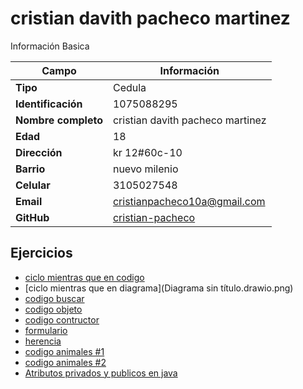 # cristian davith pacheco martinez
Información Basica

| Campo | Información |
| --- | --- |
| **Tipo** | Cedula |
| **Identificación** | 1075088295|
| **Nombre completo** | cristian davith pacheco martinez |
| **Edad** | 18 |
| **Dirección** | kr 12#60c-10|
| **Barrio** | nuevo milenio |
| **Celular** | 3105027548|
| **Email** | cristianpacheco10a@gmail.com |
| **GitHub** |[cristian-pacheco](https://github.com/Cristian-pacheco) |

## Ejercicios
- [ciclo mientras que en codigo](codigo.md)
- [ciclo mientras que en diagrama](Diagrama sin título.drawio.png)
- [codigo buscar](codigobuscar.md)
- [codigo objeto](objeto.md)
- [codigo contructor](contructor.md)
- [formulario](formulario.md)
- [herencia](Herencia.md)
- [codigo animales #1](animal.md)
- [codigo animales #2](animales2.md)
- [Atributos privados y publicos en java](java1.md)
